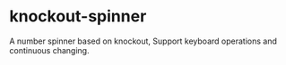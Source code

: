 # knockout-spinner
A number spinner based on knockout, Support keyboard operations and continuous changing.
